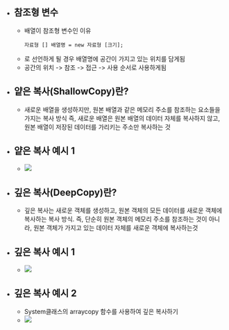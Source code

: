 
- ## 참조형 변수
	- 배열이 참조형 변수인 이유
		~~~
		자료형 [] 배열명 = new 자료형 [크기];
		~~~
	- 로 선언하게 될 경우 배열명에 공간이 가지고 있는 위치를 담게됨
	- 공간의 위치 -> 참조 -> 접근 -> 사용 순서로 사용하게됨

- ## 얕은 복사(ShallowCopy)란?
	- 새로운 배열을 생성하지만, 원본 배열과 같은 메모리 주소를 참조하는 요소들을 가지는 복사 방식 즉, 새로운 배열은 원본 배열의 데이터 자체를 복사하지 않고, 원본 배열이 저장된 데이터를 가리키는 주소만 복사하는 것

- ## 얕은 복사 예시 1
	- ![](https://i.imgur.com/Z7o8ESa.png)

- ## 깊은 복사(DeepCopy)란?
	- 깊은 복사는 새로운 객체를 생성하고, 원본 객체의 모든 데이터를 새로운 객체에 복사하는 복사 방식. 즉, 단순히 원본 객체의 메모리 주소를 참조하는 것이 아니라, 원본 객체가 가지고 있는 데이터 자체를 새로운 객체에 복사하는것

- ## 깊은 복사 예시 1
	- ![](https://i.imgur.com/Y5dbG9J.png)

- ## 깊은 복사 예시 2
	- System클래스의 arraycopy 함수를 사용하여 깊은 복사하기
	- ![](https://i.imgur.com/wUmFOUf.png)

